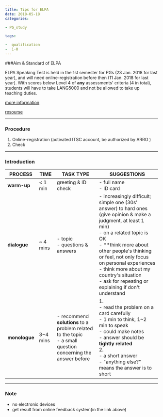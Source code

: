 ```yaml
---
title: Tips for ELPA
date: 2018-05-18
categories: 

- PG_study

tags:

-  qualification
-  1-0
---
```




###Aim & Standard of ELPA

ELPA Speaking Test is held in the 1st semester for PGs (23 Jan. 2018 for last year), and will need online-registration before then (11 Jan. 2018 for last year). With scores below Level 4 of **any** assessments' criteria (4 in total), students will have to take LANG5000 and not be allowed to take up teaching duties.

[more information](http://cle.ust.hk/tests/elpa/postgraduates/)

[resourse](http://cle.ust.hk/tests/elpa/vocabulary_new/)

----

### Procedure

1. Online-registration (activated ITSC  account, be authorized by ARRO )
2. Check

----

### Introduction

| PROCESS       | TIME     | TASK TYPE                                                    | SUGGESTIONS                                                  |
| ------------- | -------- | ------------------------------------------------------------ | ------------------------------------------------------------ |
| **warm-up**   | < 1 min  | greeting & ID check                                          | - full name<br>- ID card                                     |
| **dialogue**  | ~ 4 mins | - topic<br>- questions & answers                             | - increasingly difficult; simple one (30s' answer) to hard ones (give opinion & make a judgment, at least 1 min)<br>- on a related topic is OK<br>- **think more about other people's thinking or feel, not only focus on personal experiences<br>- think more about my country's situation<br>- ask for repeating or explaining if don't understand |
| **monologue** | 3~4 mins | - recommend **solutions** to a problem related to the topic<br>- a small question concerning the answer before | 1.<br>- read the problem on a card carefully<br>- 1 min to think, 1~2 min to speak<br>- could make notes<br>- answer should be **tightly related**<br>2.<br>- a short answer<br>- "anything else?" means the answer is to short |



----

### Note

- no electronic devices
- get result from online feedback system(in the link above)